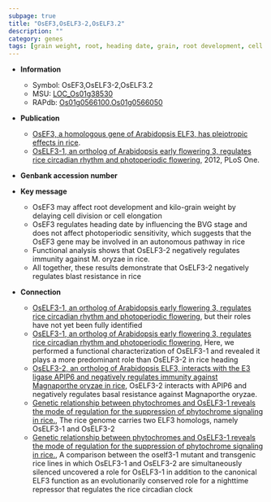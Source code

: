 ```yaml
---
subpage: true
title: "OsEF3,OsELF3-2,OsELF3.2"
description: ""
category: genes
tags: [grain weight, root, heading date, grain, root development, cell division, cell elongation, immunity, blast resistance, resistance]
---
```


* **Information**  
    + Symbol: OsEF3,OsELF3-2,OsELF3.2  
    + MSU: [LOC_Os01g38530](http://rice.plantbiology.msu.edu/cgi-bin/ORF_infopage.cgi?orf=LOC_Os01g38530)  
    + RAPdb: [Os01g0566100](http://rapdb.dna.affrc.go.jp/viewer/gbrowse_details/irgsp1?name=Os01g0566100),[Os01g0566050](http://rapdb.dna.affrc.go.jp/viewer/gbrowse_details/irgsp1?name=Os01g0566050)  

* **Publication**  
    + [OsEF3, a homologous gene of Arabidopsis ELF3, has pleiotropic effects in rice](Stuttg).
    + [OsELF3-1, an ortholog of Arabidopsis early flowering 3, regulates rice circadian rhythm and photoperiodic flowering](http://www.ncbi.nlm.nih.gov/pubmed?term=OsELF3-1,+an+ortholog+of+Arabidopsis+early+flowering+3,+regulates+rice+circadian+rhythm+and+photoperiodic+flowering%5BTitle%5D), 2012, PLoS One.

* **Genbank accession number**  

* **Key message**  
    + OsEF3 may affect root development and kilo-grain weight by delaying cell division or cell elongation
    + OsEF3 regulates heading date by influencing the BVG stage and does not affect photoperiodic sensitivity, which suggests that the OsEF3 gene may be involved in an autonomous pathway in rice
    + Functional analysis shows that OsELF3-2 negatively regulates immunity against M. oryzae in rice.
    + All together, these results demonstrate that OsELF3-2 negatively regulates blast resistance in rice

* **Connection**  
    + [OsELF3-1, an ortholog of Arabidopsis early flowering 3, regulates rice circadian rhythm and photoperiodic flowering](Oryza+sativa), but their roles have not yet been fully identified
    + [OsELF3-1, an ortholog of Arabidopsis early flowering 3, regulates rice circadian rhythm and photoperiodic flowering](http://www.ncbi.nlm.nih.gov/pubmed?term=OsELF3-1,+an+ortholog+of+Arabidopsis+early+flowering+3,+regulates+rice+circadian+rhythm+and+photoperiodic+flowering%5BTitle%5D), Here, we performed a functional characterization of OsELF3-1 and revealed it plays a more predominant role than OsELF3-2 in rice heading
    + [OsELF3-2, an ortholog of Arabidopsis ELF3, interacts with the E3 ligase APIP6 and negatively regulates immunity against Magnaporthe oryzae in rice](http://www.ncbi.nlm.nih.gov/pubmed?term=OsELF3-2,+an+ortholog+of+Arabidopsis+ELF3,+interacts+with+the+E3+ligase+APIP6+and+negatively+regulates+immunity+against+Magnaporthe+oryzae+in+rice%5BTitle%5D), OsELF3-2 interacts with APIP6 and negatively regulates basal resistance against Magnaporthe oryzae.
    + [Genetic relationship between phytochromes and OsELF3-1 reveals the mode of regulation for the suppression of phytochrome signaling in rice.](http://www.ncbi.nlm.nih.gov/pubmed?term=Genetic+relationship+between+phytochromes+and+OsELF3-1+reveals+the+mode+of+regulation+for+the+suppression+of+phytochrome+signaling+in+rice.%5BTitle%5D),  The rice genome carries two ELF3 homologs, namely OsELF3-1 and OsELF3-2
    + [Genetic relationship between phytochromes and OsELF3-1 reveals the mode of regulation for the suppression of phytochrome signaling in rice.](http://www.ncbi.nlm.nih.gov/pubmed?term=Genetic+relationship+between+phytochromes+and+OsELF3-1+reveals+the+mode+of+regulation+for+the+suppression+of+phytochrome+signaling+in+rice.%5BTitle%5D),  A comparison between the oself3-1 mutant and transgenic rice lines in which OsELF3-1 and OsELF3-2 are simultaneously silenced uncovered a role for OsELF3-1 in addition to the canonical ELF3 function as an evolutionarily conserved role for a nighttime repressor that regulates the rice circadian clock



